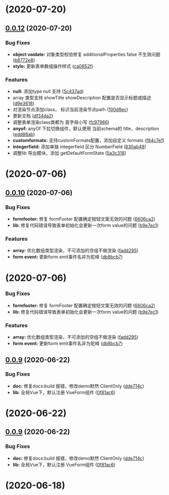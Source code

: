 # [](https://github.com/lljj-x/vue-json-schema-form/compare/v0.0.12...v) (2020-07-20)



## [0.0.12](https://github.com/lljj-x/vue-json-schema-form/compare/v0.0.11...v0.0.12) (2020-07-20)


### Bug Fixes

* **object vaidate:** 对象类型校验修复 additionalProperties false 不生效问题 ([b8772e8](https://github.com/lljj-x/vue-json-schema-form/commit/b8772e80d0375588d5a689e67ab9ebbba0ed8711))
* **style:** 更新表单数组操作样式 ([ca0652f](https://github.com/lljj-x/vue-json-schema-form/commit/ca0652f3c96682e29619894a11bc7d9dd69799f5))


### Features

* **null:** 添加type null 支持 ([5c437ad](https://github.com/lljj-x/vue-json-schema-form/commit/5c437ad2356a1b046b54ea6726f298aa0c7d8e5c))
* array 类型支持 showTitle showDescription 配置是否显示标题或描述 ([d9e3618](https://github.com/lljj-x/vue-json-schema-form/commit/d9e361837e2c8dcbb180ab5a0be167155bac58b2))
* 对渲染节点添加class， 标识当前渲染节点path ([100d8ec](https://github.com/lljj-x/vue-json-schema-form/commit/100d8ecdc5ba95176050d9e8663e61d2afc2fbd0))
* 更新文档 ([df34da2](https://github.com/lljj-x/vue-json-schema-form/commit/df34da2a47a07d06c42a0cbc6a90d1ef42594db2))
* 调整表单渲染class类都为 首字母小写 ([fc97966](https://github.com/lljj-x/vue-json-schema-form/commit/fc9796607f99830965e6e3b1f8f13ab73e6bd160))
* **anyof:** anyOf 下拉切换组件，默认使用 当前schema的 title，description ([edd86ab](https://github.com/lljj-x/vue-json-schema-form/commit/edd86ab561b3aca15dd46f6a9a251fcd50e0f083))
* **customformats:** 支持customFormats配置，添加自定义 formats ([f84c7e1](https://github.com/lljj-x/vue-json-schema-form/commit/f84c7e136153be9682574aad1e02c169dfb5d2b3))
* **integerfield:** 添加单独 integerfield 区分 NumberField ([830ab48](https://github.com/lljj-x/vue-json-schema-form/commit/830ab48f514cf1ad53d4a9d04dbacee978360122))
* 调整lib 导出模块，添加 getDefaultFormState ([5a3c318](https://github.com/lljj-x/vue-json-schema-form/commit/5a3c3180a8428c78c681ab6b68dd3d20c8be0963))



# [](https://github.com/lljj-x/vue-json-schema-form/compare/v0.0.10...v) (2020-07-06)



## [0.0.10](https://github.com/lljj-x/vue-json-schema-form/compare/v0.0.9...v0.0.10) (2020-07-06)


### Bug Fixes

* **formfooter:** 修复 formFooter 配置确定按钮文案无效的问题 ([6606ca2](https://github.com/lljj-x/vue-json-schema-form/commit/6606ca2412cc830819067313aa82cf798b5a795c))
* **lib:** 修复代码错误导致表单初始化会更新一次form value的问题 ([b9e7ec1](https://github.com/lljj-x/vue-json-schema-form/commit/b9e7ec128ffe9ca508b3fc6ec5feaba7a6d38379))


### Features

* **array:** 优化数组类型渲染，不可添加的空组不做渲染 ([fadd295](https://github.com/lljj-x/vue-json-schema-form/commit/fadd29541ba6082b1635ca306fc8b31df6eca48b))
* **form event:** 更新form emit事件名非为驼峰 ([db8bcb7](https://github.com/lljj-x/vue-json-schema-form/commit/db8bcb77ae6021e7e0002ee4c3b159ee3b503725))



# [](https://github.com/lljj-x/vue-json-schema-form/compare/v0.0.9...v) (2020-07-06)


### Bug Fixes

* **formfooter:** 修复 formFooter 配置确定按钮文案无效的问题 ([6606ca2](https://github.com/lljj-x/vue-json-schema-form/commit/6606ca2412cc830819067313aa82cf798b5a795c))
* **lib:** 修复代码错误导致表单初始化会更新一次form value的问题 ([b9e7ec1](https://github.com/lljj-x/vue-json-schema-form/commit/b9e7ec128ffe9ca508b3fc6ec5feaba7a6d38379))


### Features

* **array:** 优化数组类型渲染，不可添加的空组不做渲染 ([fadd295](https://github.com/lljj-x/vue-json-schema-form/commit/fadd29541ba6082b1635ca306fc8b31df6eca48b))
* **form event:** 更新form emit事件名非为驼峰 ([db8bcb7](https://github.com/lljj-x/vue-json-schema-form/commit/db8bcb77ae6021e7e0002ee4c3b159ee3b503725))



## [0.0.9](https://github.com/lljj-x/vue-json-schema-form/compare/v0.0.8...v0.0.9) (2020-06-22)


### Bug Fixes

* **doc:** 修复docs:build 报错，修改demo默然 ClientOnly ([dde714c](https://github.com/lljj-x/vue-json-schema-form/commit/dde714cfa90ed2514dc2efc6f1f9121f53b2880a))
* **lib:** 全局Vue下，默认注册 VueForm组件 ([0f81ac6](https://github.com/lljj-x/vue-json-schema-form/commit/0f81ac6a1ae957149c8f572b6bbb4cb17d329aff))



# [](https://github.com/lljj-x/vue-json-schema-form/compare/v0.0.9...v) (2020-06-22)



## [0.0.9](https://github.com/lljj-x/vue-json-schema-form/compare/v0.0.8...v0.0.9) (2020-06-22)


### Bug Fixes

* **doc:** 修复docs:build 报错，修改demo默然 ClientOnly ([dde714c](https://github.com/lljj-x/vue-json-schema-form/commit/dde714cfa90ed2514dc2efc6f1f9121f53b2880a))
* **lib:** 全局Vue下，默认注册 VueForm组件 ([0f81ac6](https://github.com/lljj-x/vue-json-schema-form/commit/0f81ac6a1ae957149c8f572b6bbb4cb17d329aff))



#  (2020-06-18)



